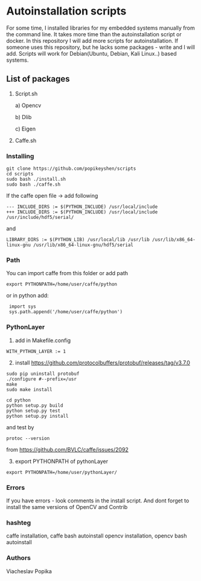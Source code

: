 # Autoinstallation scripts

For some time, I installed libraries for my embedded systems manually from the command line. It takes more time than the autoinstallation script or docker. In this repository I will add more scripts for autoinstallation. If someone uses this repository, but he lacks some packages - write and I will add. Scripts will work for Debian(Ubuntu, Debian, Kali Linux..) based systems.

## List of packages

1. Script.sh

   a) Opencv

   b) Dlib

   c) Eigen

2. Caffe.sh

### Installing


```
git clone https://github.com/popikeyshen/scripts
cd scripts
sudo bash ./install.sh
sudo bash ./caffe.sh
```
If the caffe open file -> add following 
```
--- INCLUDE_DIRS := $(PYTHON_INCLUDE) /usr/local/include
+++ INCLUDE_DIRS := $(PYTHON_INCLUDE) /usr/local/include /usr/include/hdf5/serial/
```
and 
```
LIBRARY_DIRS := $(PYTHON_LIB) /usr/local/lib /usr/lib /usr/lib/x86_64-linux-gnu /usr/lib/x86_64-linux-gnu/hdf5/serial
```
### Path

 You can import caffe from this folder or add path
 
```
export PYTHONPATH=/home/user/caffe/python

```
 or in python add:
 
```
 import sys
 sys.path.append('/home/user/caffe/python')

```

### PythonLayer

1) add in Makefile.config
```
WITH_PYTHON_LAYER := 1 
```
2) install https://github.com/protocolbuffers/protobuf/releases/tag/v3.7.0
```
sudo pip uninstall protobuf
./configure #--prefix=/usr
make
sudo make install

cd python
python setup.py build
python setup.py test
python setup.py install
```
and test by
```
protoc --version
```

from https://github.com/BVLC/caffe/issues/2092

3) export PYTHONPATH of pythonLayer
```
export PYTHONPATH=/home/user/pythonLayer/
```

### Errors

If you have errors - look comments in the install script. And dont forget to install the same versions of OpenCV and Contrib


### hashteg 
caffe installation, caffe bash autoinstall
opencv installation, opencv bash autoinstall

### Authors

Viacheslav Popika
